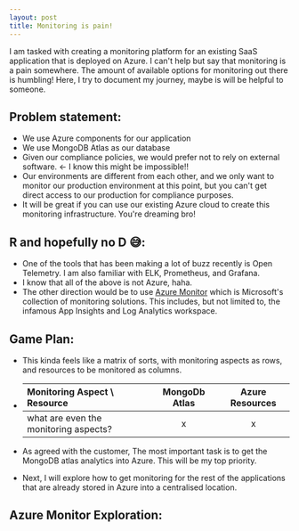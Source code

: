 ```yaml
---
layout: post
title: Monitoring is pain!
---
```


I am tasked with creating a monitoring platform for an existing SaaS application that is deployed on Azure. I can't help but say that monitoring is a pain somewhere. The amount of available options for monitoring out there is humbling! Here, I try to document my journey, maybe is will be helpful to someone.

## Problem statement:

- We use Azure components for our application
- We use MongoDB Atlas as our database
- Given our compliance policies, we would prefer not to rely on external software. <- I know this might be impossible!!
- Our environments are different from each other, and we only want to monitor our production environment at this point, but you can't get direct access to our production for compliance purposes.
- It will be great if you can use our existing Azure cloud to create this monitoring infrastructure. You're dreaming bro!

## R and hopefully no D 😅:

- One of the tools that has been making a lot of buzz recently is Open Telemetry. I am also familiar with ELK, Prometheus, and Grafana.
- I know that all of the above is not Azure, haha.
- The other direction would be to use [Azure Monitor](https://learn.microsoft.com/en-us/azure/azure-monitor/) which is Microsoft's collection of monitoring solutions. This includes, but not limited to, the infamous App Insights and Log Analytics workspace.

## Game Plan:

- This kinda feels like a matrix of sorts, with monitoring aspects as rows, and resources to be monitored as columns.

- | Monitoring Aspect \ Resource          | MongoDb Atlas | Azure Resources |
  | :------------------------------------ | :-----------: | :-------------: |
  | what are even the monitoring aspects? |        x      |        x        |

- As agreed with the customer, The most important task is to get the MongoDB atlas analytics into Azure. This will be my top priority.
- Next, I will explore how to get monitoring for the rest of the applications that are already stored in Azure into a centralised location.

## Azure Monitor Exploration:
